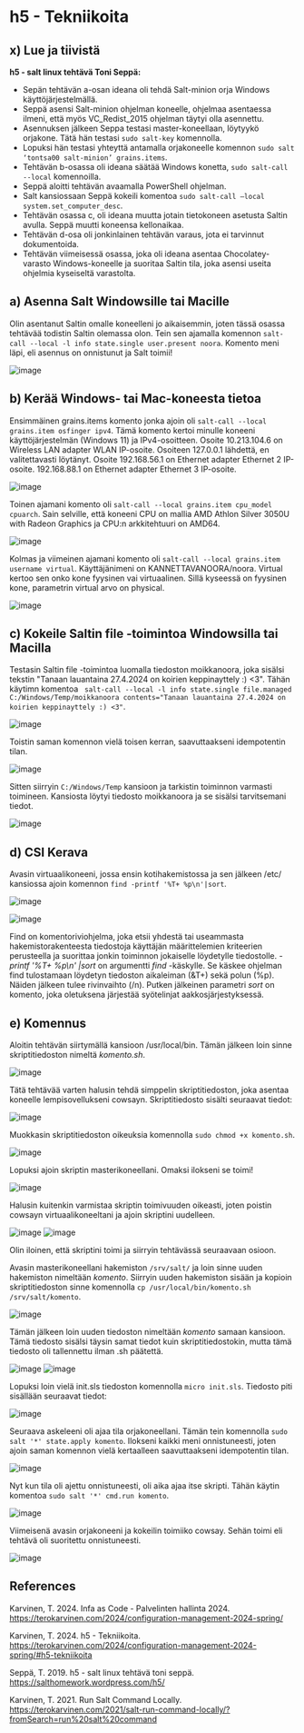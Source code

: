 # h5 - Tekniikoita

## x) Lue ja tiivistä

**h5 - salt linux tehtävä Toni Seppä:**
- Sepän tehtävän a-osan ideana oli tehdä Salt-minion orja Windows käyttöjärjestelmällä.
- Seppä asensi Salt-minion ohjelman koneelle, ohjelmaa asentaessa ilmeni, että myös VC_Redist_2015 ohjelman täytyi olla asennettu.
- Asennuksen jälkeen Seppa testasi master-koneellaan, löytyykö orjakone. Tätä hän testasi ````sudo salt-key```` komennolla.
- Lopuksi hän testasi yhteyttä antamalla orjakoneelle komennon ````sudo salt ‘tontsa00 salt-minion’ grains.items````.
- Tehtävän b-osassa oli ideana säätää Windows konetta, ````sudo salt-call --local```` komennoilla.
- Seppä aloitti tehtävän avaamalla PowerShell ohjelman.
- Salt kansiossaan Seppä kokeili komentoa ````sudo salt-call –local system.set_computer_desc````.
- Tehtävän osassa c, oli ideana muutta jotain tietokoneen asetusta Saltin avulla. Seppä muutti koneensa kellonaikaa.
- Tehtävän d-osa oli jonkinlainen tehtävän varaus, jota ei tarvinnut dokumentoida.
- Tehtävän viimeisessä osassa, joka oli ideana asentaa Chocolatey-varasto Windows-koneelle ja suoritaa Saltin tila, joka asensi useita ohjelmia kyseiseltä varastolta.

## a) Asenna Salt Windowsille tai Macille

Olin asentanut Saltin omalle koneelleni jo aikaisemmin, joten tässä osassa tehtävää todistin Saltin olemassa olon. Tein sen ajamalla komennon ````salt-call --local -l info state.single user.present noora````.
Komento meni läpi, eli asennus on onnistunut ja Salt toimii!

![image](https://github.com/kervinennoora/configuration-management-systems/assets/165003747/02011df8-e6f6-463a-b3c0-262fda26363d)

## b) Kerää Windows- tai Mac-koneesta tietoa

Ensimmäinen grains.items komento jonka ajoin oli ````salt-call --local grains.item osfinger ipv4````. Tämä komento kertoi minulle koneeni käyttöjärjestelmän (Windows 11) ja IPv4-osoitteen. Osoite 10.213.104.6 on Wireless LAN adapter WLAN IP-osoite. Osoiteen 127.0.0.1 lähdettä, en valitettavasti löytänyt. Osoite 192.168.56.1 on Ethernet adapter Ethernet 2 IP-osoite. 192.168.88.1 on Ethernet adapter Ethernet 3 IP-osoite.

![image](https://github.com/kervinennoora/configuration-management-systems/assets/165003747/32e4a1e4-c107-4630-839f-487269af48a2)

Toinen ajamani komento oli ````salt-call --local grains.item cpu_model cpuarch````. Sain selville, että koneeni CPU on mallia AMD Athlon Silver 3050U with Radeon Graphics ja CPU:n arkkitehtuuri on AMD64.

![image](https://github.com/kervinennoora/configuration-management-systems/assets/165003747/62cc8230-9d02-4940-bc7c-b78d34a737a9)

Kolmas ja viimeinen ajamani komento oli ````salt-call --local grains.item username virtual````. Käyttäjänimeni on KANNETTAVANOORA/noora. Virtual kertoo sen onko kone fyysinen vai virtuaalinen. Sillä kyseessä on fyysinen kone, parametrin virtual arvo on physical.

![image](https://github.com/kervinennoora/configuration-management-systems/assets/165003747/a85fffb4-fb32-44c6-9ce7-5696d62c44eb)

## c) Kokeile Saltin file -toimintoa Windowsilla tai Macilla

Testasin Saltin file -toimintoa luomalla tiedoston moikkanoora, joka sisälsi tekstin "Tanaan lauantaina 27.4.2024 on koirien keppinayttely :) <3". Tähän käytimn komentoa ```` salt-call --local -l info state.single file.managed C:/Windows/Temp/moikkanoora contents="Tanaan lauantaina 27.4.2024 on koirien keppinayttely :) <3"````.

![image](https://github.com/kervinennoora/configuration-management-systems/assets/165003747/f8f46531-cf1c-4c50-9c57-c6edcd35a755)

Toistin saman komennon vielä toisen kerran, saavuttaakseni idempotentin tilan.

![image](https://github.com/kervinennoora/configuration-management-systems/assets/165003747/db7212cd-fcc8-4c40-89a0-d5bb638a7797)

Sitten siirryin ````C:/Windows/Temp```` kansioon ja tarkistin toiminnon varmasti toimineen. Kansiosta löytyi tiedosto moikkanoora ja se sisälsi tarvitsemani tiedot.

![image](https://github.com/kervinennoora/configuration-management-systems/assets/165003747/1e380ec8-b8c9-4765-8b71-b48de69c61c8)

## d) CSI Kerava
Avasin virtuaalikoneeni, jossa ensin kotihakemistossa ja sen jälkeen /etc/ kansiossa ajoin komennon ````find -printf '%T+ %p\n'|sort````.

![image](https://github.com/kervinennoora/configuration-management-systems/assets/165003747/303e5611-fcd2-4602-b468-6ba564c8cdcd)

![image](https://github.com/kervinennoora/configuration-management-systems/assets/165003747/dff69c2b-be9b-4ad6-993f-d9a1cff01b05)

Find on komentoriviohjelma, joka etsii yhdestä tai useammasta hakemistorakenteesta tiedostoja käyttäjän määrittelemien kriteerien perusteella ja suorittaa jonkin toiminnon jokaiselle löydetylle tiedostolle. 
*-printf '%T+ %p\n' |sort* on argumentti *find* -käskylle. Se käskee ohjelman find tulostamaan löydetyn tiedoston aikaleiman (&T+) sekä polun (%p). Näiden jälkeen tulee rivinvaihto (/n). Putken jälkeinen parametri *sort* on komento, joka oletuksena järjestää syötelinjat aakkosjärjestyksessä.
## e) Komennus
Aloitin tehtävän siirtymällä kansioon /usr/local/bin. Tämän jälkeen loin sinne skriptitiedoston nimeltä *komento.sh*.

![image](https://github.com/kervinennoora/configuration-management-systems/assets/165003747/22549e45-a179-40fd-a09b-1a9f85a25f90)

Tätä tehtävää varten halusin tehdä simppelin skriptitiedoston, joka asentaa koneelle lempisovellukseni cowsayn. Skriptitiedosto sisälti seuraavat tiedot:

![image](https://github.com/kervinennoora/configuration-management-systems/assets/165003747/f65d9cc2-aa79-4283-9239-f4199fa4147c)

Muokkasin skriptitiedoston oikeuksia komennolla ````sudo chmod +x komento.sh````.

![image](https://github.com/kervinennoora/configuration-management-systems/assets/165003747/c7581a16-44b6-4b62-8d4b-93bd4947b074)

Lopuksi ajoin skriptin masterikoneellani. Omaksi ilokseni se toimi!

![image](https://github.com/kervinennoora/configuration-management-systems/assets/165003747/4d6403ea-41fb-4c9f-b730-744de801526b)

Halusin kuitenkin varmistaa skriptin toimivuuden oikeasti, joten poistin cowsayn virtuaalikoneeltani ja ajoin skriptini uudelleen.

![image](https://github.com/kervinennoora/configuration-management-systems/assets/165003747/29146869-dd98-4003-ae78-b9c5404cf2b0)
![image](https://github.com/kervinennoora/configuration-management-systems/assets/165003747/cda55c61-7c3d-46bd-8733-6f81d4dfb760)

Olin iloinen, että skriptini toimi ja siirryin tehtävässä seuraavaan osioon.

Avasin masterikoneellani hakemiston ````/srv/salt/```` ja loin sinne uuden hakemiston nimeltään *komento*. Siirryin uuden hakemiston sisään ja kopioin skriptitiedoston sinne komennolla ````cp /usr/local/bin/komento.sh /srv/salt/komento````.

![image](https://github.com/kervinennoora/configuration-management-systems/assets/165003747/f90a2093-16b6-4ee3-aea9-f095874cbfb7)

Tämän jälkeen loin uuden tiedoston nimeltään *komento* samaan kansioon. Tämä tiedosto sisälsi täysin samat tiedot kuin skriptitiedostokin, mutta tämä tiedosto oli tallennettu ilman .sh päätettä. 

![image](https://github.com/kervinennoora/configuration-management-systems/assets/165003747/da2a4899-8d43-4e4d-b47d-0bcb1b2f93d8)
![image](https://github.com/kervinennoora/configuration-management-systems/assets/165003747/922caaff-cb79-47cd-bc60-f211ac2c2112)

Lopuksi loin vielä init.sls tiedoston komennolla ````micro init.sls````. Tiedosto piti sisällään seuraavat tiedot:

![image](https://github.com/kervinennoora/configuration-management-systems/assets/165003747/b5d3a187-ca78-438f-85af-86a939cc6da9)

Seuraava askeleeni oli ajaa tila orjakoneellani. Tämän tein komennolla ````sudo salt '*' state.apply komento````. Ilokseni kaikki meni onnistuneesti, joten ajoin saman komennon vielä kertaalleen saavuttaakseni idempotentin tilan.

![image](https://github.com/kervinennoora/configuration-management-systems/assets/165003747/e6648e26-543e-44a9-941f-55bc315b5a66)

Nyt kun tila oli ajettu onnistuneesti, oli aika ajaa itse skripti. Tähän käytin komentoa ````sudo salt '*' cmd.run komento````. 

![image](https://github.com/kervinennoora/configuration-management-systems/assets/165003747/30b1d54f-0cbc-474c-827d-d18bf8602dd8)

Viimeisenä avasin orjakoneeni ja kokeilin toimiiko cowsay. Sehän toimi eli tehtävä oli suoritettu onnistuneesti.

![image](https://github.com/kervinennoora/configuration-management-systems/assets/165003747/8352d9bf-33e8-4a7d-bfd5-b76db66e38d8)


## References

Karvinen, T. 2024. Infa as Code - Palvelinten hallinta 2024. https://terokarvinen.com/2024/configuration-management-2024-spring/

Karvinen, T. 2024. h5 - Tekniikoita. https://terokarvinen.com/2024/configuration-management-2024-spring/#h5-tekniikoita

Seppä, T. 2019. h5 - salt linux tehtävä toni seppä. https://salthomework.wordpress.com/h5/

Karvinen, T. 2021. Run Salt Command Locally. https://terokarvinen.com/2021/salt-run-command-locally/?fromSearch=run%20salt%20command
